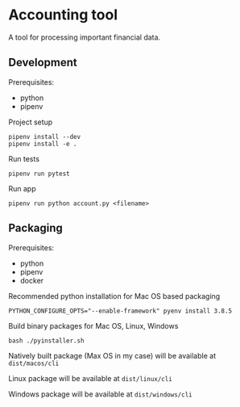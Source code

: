 # Accounting tool

A tool for processing important financial data.

## Development
Prerequisites:
- python
- pipenv

Project setup
```
pipenv install --dev
pipenv install -e .
```

Run tests
```
pipenv run pytest
```

Run app
```
pipenv run python account.py <filename>
```

## Packaging
Prerequisites:
- python
- pipenv
- docker

Recommended python installation for Mac OS based packaging
```
PYTHON_CONFIGURE_OPTS="--enable-framework" pyenv install 3.8.5
```

Build binary packages for Mac OS, Linux, Windows
```
bash ./pyinstaller.sh
```

Natively built package (Max OS in my case) will be available at `dist/macos/cli`

Linux package will be available at `dist/linux/cli`

Windows package will be available at `dist/windows/cli`
